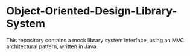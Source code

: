 # Object-Oriented-Design-Library-System

This repository contains a mock library system interface, using an MVC architectural pattern, written in Java. 

